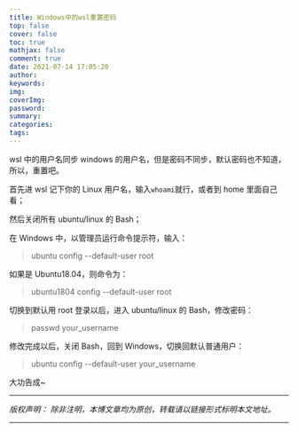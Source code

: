 ```yaml
---
title: Windows中的wsl重置密码
top: false
cover: false
toc: true
mathjax: false
comment: true
date: 2021-07-14 17:05:20
author:
keywords:
img:
coverImg:
password:
summary:
categories:
tags:
---
```


wsl 中的用户名同步 windows 的用户名，但是密码不同步，默认密码也不知道，所以，重置吧。

首先进 wsl 记下你的 Linux 用户名，输入`whoami`就行，或者到 home 里面自己看；

然后关闭所有 ubuntu/linux 的 Bash；

在 Windows 中，以管理员运行命令提示符，输入：

> ubuntu config --default-user root

如果是 Ubuntu18.04，则命令为：

> ubuntu1804 config --default-user root

切换到默认用 root 登录以后，进入 ubuntu/linux 的 Bash，修改密码：

> passwd your_username

修改完成以后，关闭 Bash，回到 Windows，切换回默认普通用户：

> ubuntu config --default-user your_username

大功告成~

---

_版权声明：_
_除非注明，本博文章均为原创，转载请以链接形式标明本文地址。_

---
